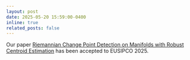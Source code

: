 ```yaml
---
layout: post
date: 2025-05-20 15:59:00-0400
inline: true
related_posts: false
---
```


Our paper <a href="https://www.cedric-richard.fr/Articles/wang2025riemannian2.pdf">Riemannian Change Point Detection on Manifolds with Robust Centroid Estimation</a> has been accepted to EUSIPCO 2025.
